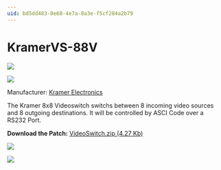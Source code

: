 ```yaml
---
uid: bd5dd483-0e68-4e7a-8a3e-f5cf284a2b79
---
```


# KramerVS-88V
![](~/img/videoswitch.gif "")  

![](~/img/http://www.kramerelectronics.com/images/VS-88V.gif "")  


Manufacturer: <a href="http://www.kramerelectronics.com/products/default.asp?s=vs#filters?freetextli=" class="extURL" target="_blank">Kramer Electronics</a>  

The Kramer 8x8 Videoswitch switchs between 8 incoming video sources and 8 outgoing destinations. It will be controlled by ASCI Code over a RS232 Port.  

**Download the Patch:** [VideoSwitch.zip (4.27 Kb)](https://vvvv.org/tiki-download_file.php?fileId=820)  

![](~/img/videoswitchpatch.jpg "")  

![](~/img/videoswitchjpg.jpg "")  

